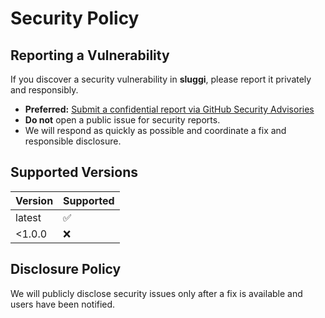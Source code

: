 # Security Policy

## Reporting a Vulnerability

If you discover a security vulnerability in **sluggi**, please report it privately and responsibly.

- **Preferred:** [Submit a confidential report via GitHub Security Advisories](https://github.com/blip-box/sluggi/security/advisories/new)
- **Do not** open a public issue for security reports.
- We will respond as quickly as possible and coordinate a fix and responsible disclosure.

## Supported Versions
| Version  | Supported           |
|----------|---------------------|
| latest   | :white_check_mark:  |
| <1.0.0   | :x:                 |

## Disclosure Policy
We will publicly disclose security issues only after a fix is available and users have been notified.
